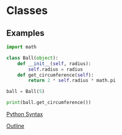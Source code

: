 Classes
============

Examples
--------------

```python
import math

class Ball(object):
    def __init__(self, radius):
        self.radius = radius
    def get_circumference(self):
        return 2 * self.radius * math.pi

ball = Ball(5)

print(ball.get_circumference())
```

[Python Syntax](readme.md)

[Outline](../outline.md)
